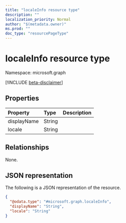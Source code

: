 ```yaml
---
title: "localeInfo resource type"
description: ""
localization_priority: Normal
author: "$(metadata.owner)"
ms.prod: ""
doc_type: "resourcePageType"
---
```


# localeInfo resource type

Namespace: microsoft.graph

[!INCLUDE [beta-disclaimer](../../includes/beta-disclaimer.md)]

## Properties

| Property    | Type   | Description |
| :---------- | :----- | :---------- |
| displayName | String |             |
| locale      | String |             |

## Relationships

None.

## JSON representation

The following is a JSON representation of the resource.

<!-- {
  "blockType": "resource",
  "@odata.type": "microsoft.graph.localeInfo",
}
-->

```json
{
  "@odata.type": "#microsoft.graph.localeInfo",
  "displayName": "String",
  "locale": "String"
}
```
